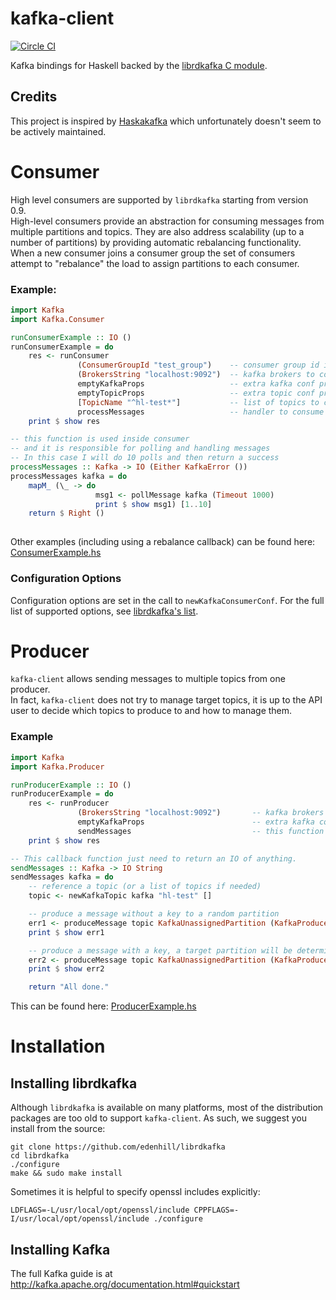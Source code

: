 # kafka-client  
[![Circle CI](https://circleci.com/gh/AlexeyRaga/kafka-client.svg?style=svg&circle-token=18e38040c80537f89e482d504c6fe68346824eb8)](https://circleci.com/gh/AlexeyRaga/kafka-client)


Kafka bindings for Haskell backed by the 
[librdkafka C module](https://github.com/edenhill/librdkafka).

## Credits
This project is inspired by [Haskakafka](https://github.com/cosbynator/haskakafka) 
which unfortunately doesn't seem to be actively maintained.

# Consumer
High level consumers are supported by `librdkafka` starting from version 0.9.  
High-level consumers provide an abstraction for consuming messages from multiple 
partitions and topics. They are also address scalability (up to a number of partitions)
by providing automatic rebalancing functionality. When a new consumer joins a consumer 
group the set of consumers attempt to "rebalance" the load to assign partitions to each consumer.

### Example:

```Haskell
import Kafka
import Kafka.Consumer

runConsumerExample :: IO ()
runConsumerExample = do
    res <- runConsumer
               (ConsumerGroupId "test_group")    -- consumer group id is required
               (BrokersString "localhost:9092")  -- kafka brokers to connect to
               emptyKafkaProps                   -- extra kafka conf properties
               emptyTopicProps                   -- extra topic conf props (like offset reset, etc.)
               [TopicName "^hl-test*"]           -- list of topics to consume, supporting regex
               processMessages                   -- handler to consume messages
    print $ show res

-- this function is used inside consumer 
-- and it is responsible for polling and handling messages
-- In this case I will do 10 polls and then return a success
processMessages :: Kafka -> IO (Either KafkaError ())
processMessages kafka = do
    mapM_ (\_ -> do
                   msg1 <- pollMessage kafka (Timeout 1000)
                   print $ show msg1) [1..10]
    return $ Right ()
    
```

Other examples (including using a rebalance callback) can be found here: [ConsumerExample.hs](src/Kafka/Examples/ConsumerExample.hs)

### Configuration Options
Configuration options are set in the call to `newKafkaConsumerConf`. For
the full list of supported options, see 
[librdkafka's list](https://github.com/edenhill/librdkafka/blob/master/CONFIGURATION.md).

# Producer

`kafka-client` allows sending messages to multiple topics from one producer.  
In fact, `kafka-client` does not try to manage target topics, it is up to the API user to decide 
which topics to produce to and how to manage them.

### Example

```Haskell
import Kafka
import Kafka.Producer

runProducerExample :: IO ()
runProducerExample = do
    res <- runProducer 
               (BrokersString "localhost:9092")       -- kafka brokers to connect to
               emptyKafkaProps                        -- extra kafka conf properties
               sendMessages                           -- this function is to send messages
    print $ show res

-- This callback function just need to return an IO of anything.
sendMessages :: Kafka -> IO String
sendMessages kafka = do
    -- reference a topic (or a list of topics if needed)
    topic <- newKafkaTopic kafka "hl-test" []

    -- produce a message without a key to a random partition
    err1 <- produceMessage topic KafkaUnassignedPartition (KafkaProduceMessage "test from producer")
    print $ show err1

    -- produce a message with a key, a target partition will be determined by the key.
    err2 <- produceMessage topic KafkaUnassignedPartition (KafkaProduceKeyedMessage "key" "test from producer (with key)")
    print $ show err2

    return "All done."
```

This can be found here: [ProducerExample.hs](src/Kafka/Examples/ProducerExample.hs)

# Installation

## Installing librdkafka

Although `librdkafka` is available on many platforms, most of
the distribution packages are too old to support `kafka-client`.
As such, we suggest you install from the source:

    git clone https://github.com/edenhill/librdkafka
    cd librdkafka
    ./configure
    make && sudo make install

Sometimes it is helpful to specify openssl includes explicitly:

    LDFLAGS=-L/usr/local/opt/openssl/include CPPFLAGS=-I/usr/local/opt/openssl/include ./configure

## Installing Kafka

The full Kafka guide is at http://kafka.apache.org/documentation.html#quickstart
